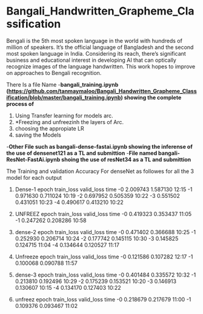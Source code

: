 # Bangali_Handwritten_Grapheme_Classification
Bengali is the 5th most spoken language in the world with hundreds of million of speakers. It’s the official language of Bangladesh and the second most spoken language in India. Considering its reach, there’s significant business and educational interest in developing AI that can optically recognize images of the language handwritten. This work hopes to improve on approaches to Bengali recognition.

There Is a file Name 
-**bangali_training.ipynb (https://github.com/tanmaymaloo/Bangali_Handwritten_Grapheme_Classification/blob/master/bangali_training.ipynb) showing the complete process of**
1. Using Transfer learning for models arc.
2. *Freezing and unfreezinh the layers of Arc.
3. choosing the appropiate LR
4. saving the Models

-**Other File such as bangali-dense-fastai.ipynb showing the inferense of the use of densenet121 as a TL and submittion**
-**File named bangali-ResNet-FastAi.ipynb shoing the use of resNet34 as a TL and submittion**

The Training and validation Accuracy For denseNet as followes for all the 3 model for each output
1. Dense-1
epoch	train_loss	valid_loss	time
-0	2.009743	1.587130	12:15
-1	0.971630	0.711024	10:19
-2	0.697952	0.505359	10:22
-3	0.551502	0.431051	10:23
-4	0.490617	0.413210	10:22

2. UNFREEZ
epoch	train_loss	valid_loss	time
-0	0.419323	0.353437	11:05
-1	0.247262	0.208286	10:58

3. dense-2
epoch	train_loss	valid_loss	time
-0	0.471402	0.366688	10:25
-1	0.252930	0.206714	10:24
-2	0.177742	0.145115	10:30
-3	0.145825	0.124715	11:04
-4	0.134644	0.120527	11:17

4. Unfreeze
epoch	train_loss	valid_loss	time
-0	0.121586	0.107282	12:17
-1	0.100068	0.090788	11:57

5. dense-3
epoch	train_loss	valid_loss	time
-0	0.401484	0.335572	10:32
-1	0.213810	0.192496	10:29
-2	0.175239	0.153521	10:20
-3	0.146913	0.130607	10:15
-4	0.134170	0.127403	10:22

6. unfreez
epoch	train_loss	valid_loss	time
-0	0.218679	0.217679	11:00
-1	0.109376	0.093467	11:02
